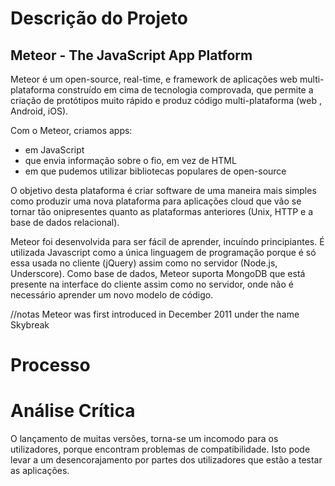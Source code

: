 
# Descrição do Projeto

## Meteor - The JavaScript App Platform

Meteor é um open-source, real-time, e framework de aplicações web multi-plataforma construído em cima de tecnologia comprovada,
que permite a criação de protótipos muito rápido e produz código multi-plataforma (web , Android, iOS).

Com o Meteor, criamos apps:

* em JavaScript
* que envia informação sobre o fio, em vez de HTML
* em que pudemos utilizar bibliotecas populares de open-source

O objetivo desta plataforma é criar software de uma maneira mais simples como produzir uma nova plataforma para aplicações cloud
que vão se tornar tão onipresentes quanto as plataformas anteriores (Unix, HTTP e a base de dados relacional). 

Meteor foi desenvolvida para ser fácil de aprender, incuíndo principiantes. É utilizada Javascript como a única linguagem de programação porque é só essa usada no cliente (jQuery) assim como no servidor (Node.js, Underscore). Como base de dados, Meteor suporta MongoDB que está presente na interface do cliente assim como no servidor, onde não é necessário aprender um novo modelo de código.

//notas
Meteor was first introduced in December 2011 under the name Skybreak

# Processo
# Análise Crítica
O lançamento de muitas versões, torna-se um incomodo para os utilizadores, porque encontram problemas de compatibilidade. Isto pode levar a um desencorajamento por partes dos utilizadores que estão a testar as aplicações.

